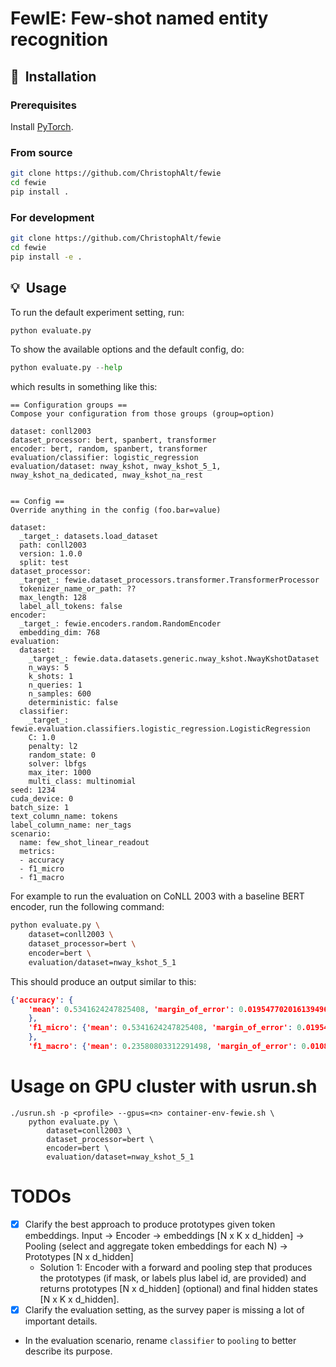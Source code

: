 # FewIE: Few-shot named entity recognition

## 🚀&nbsp; Installation

### Prerequisites

Install [PyTorch](https://pytorch.org/get-started).

### From source
```bash
git clone https://github.com/ChristophAlt/fewie
cd fewie
pip install .
```

### For development
```bash
git clone https://github.com/ChristophAlt/fewie
cd fewie
pip install -e .
```

## 💡&nbsp; Usage

To run the default experiment setting, run:
```python
python evaluate.py
```

To show the available options and the default config, do:
```python
python evaluate.py --help
```

which results in something like this:
```
== Configuration groups ==
Compose your configuration from those groups (group=option)

dataset: conll2003
dataset_processor: bert, spanbert, transformer
encoder: bert, random, spanbert, transformer
evaluation/classifier: logistic_regression
evaluation/dataset: nway_kshot, nway_kshot_5_1, nway_kshot_na_dedicated, nway_kshot_na_rest


== Config ==
Override anything in the config (foo.bar=value)

dataset:
  _target_: datasets.load_dataset
  path: conll2003
  version: 1.0.0
  split: test
dataset_processor:
  _target_: fewie.dataset_processors.transformer.TransformerProcessor
  tokenizer_name_or_path: ??
  max_length: 128
  label_all_tokens: false
encoder:
  _target_: fewie.encoders.random.RandomEncoder
  embedding_dim: 768
evaluation:
  dataset:
    _target_: fewie.data.datasets.generic.nway_kshot.NwayKshotDataset
    n_ways: 5
    k_shots: 1
    n_queries: 1
    n_samples: 600
    deterministic: false
  classifier:
    _target_: fewie.evaluation.classifiers.logistic_regression.LogisticRegression
    C: 1.0
    penalty: l2
    random_state: 0
    solver: lbfgs
    max_iter: 1000
    multi_class: multinomial
seed: 1234
cuda_device: 0
batch_size: 1
text_column_name: tokens
label_column_name: ner_tags
scenario:
  name: few_shot_linear_readout
  metrics:
  - accuracy
  - f1_micro
  - f1_macro
```

For example to run the evaluation on CoNLL 2003 with a baseline BERT encoder, run the following command:
```sh
python evaluate.py \
    dataset=conll2003 \
    dataset_processor=bert \
    encoder=bert \
    evaluation/dataset=nway_kshot_5_1
```

This should produce an output similar to this:
```json
{'accuracy': {
    'mean': 0.5341624247825408, 'margin_of_error': 0.019547702016139496, 'confidence': 0.95
    }, 
    'f1_micro': {'mean': 0.5341624247825408, 'margin_of_error': 0.019547702016139496, 'confidence': 0.95
    }, 
    'f1_macro': {'mean': 0.23580803312291498, 'margin_of_error': 0.010821995530256272, 'confidence': 0.95}}
```

# Usage on GPU cluster with usrun.sh
```
./usrun.sh -p <profile> --gpus=<n> container-env-fewie.sh \
    python evaluate.py \
        dataset=conll2003 \
        dataset_processor=bert \
        encoder=bert \
        evaluation/dataset=nway_kshot_5_1
```

# TODOs
- [x] Clarify the best approach to produce prototypes given token embeddings. Input -> Encoder -> embeddings [N x K x d_hidden] -> Pooling (select and aggregate token embeddings for each N) -> Prototypes [N x d_hidden]
    - Solution 1: Encoder with a forward and pooling step that produces the prototypes (if mask, or labels plus label id, are provided) and returns prototypes [N x d_hidden] (optional) and final hidden states [N x K x d_hidden].
- [x] Clarify the evaluation setting, as the survey paper is missing a lot of important details.
- In the evaluation scenario, rename ``classifier`` to ``pooling`` to better describe its purpose.
